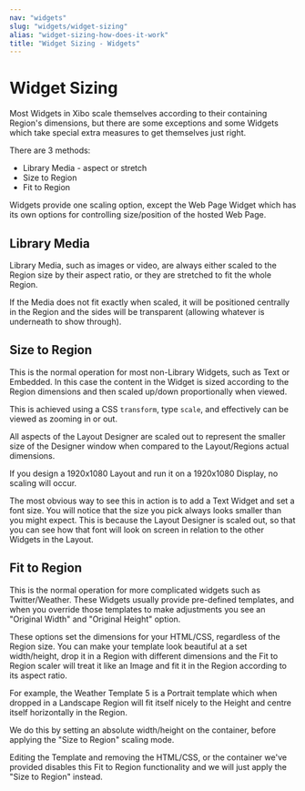 ```yaml
---
nav: "widgets"
slug: "widgets/widget-sizing"
alias: "widget-sizing-how-does-it-work"
title: "Widget Sizing - Widgets"
---
```


# Widget Sizing

Most Widgets in Xibo scale themselves according to their containing Region's dimensions, but there are some exceptions and some Widgets which take special extra measures to get themselves just right.

There are 3 methods:
 - Library Media - aspect or stretch
 - Size to Region
 - Fit to Region

Widgets provide one scaling option, except the Web Page Widget which has its own options for controlling size/position of the hosted Web Page.

## Library Media
Library Media, such as images or video, are always either scaled to the Region size by their aspect ratio, or they are stretched to fit the whole Region.

If the Media does not fit exactly when scaled, it will be positioned centrally in the Region and the sides will be transparent (allowing whatever is underneath to show through).

## Size to Region
This is the normal operation for most non-Library Widgets, such as Text or Embedded. In this case the content in the Widget is sized according to the Region dimensions and then scaled up/down proportionally when viewed.

This is achieved using a CSS `transform`, type `scale`, and effectively can be viewed as zooming in or out.

All aspects of the Layout Designer are scaled out to represent the smaller size of the Designer window when compared to the Layout/Regions actual dimensions.

If you design a 1920x1080 Layout and run it on a 1920x1080 Display, no scaling will occur.

The most obvious way to see this in action is to add a Text Widget and set a font size. You will notice that the size you pick always looks smaller than you might expect. This is because the Layout Designer is scaled out, so that you can see how that font will look on screen in relation to the other Widgets in the Layout.

## Fit to Region
This is the normal operation for more complicated widgets such as Twitter/Weather. These Widgets usually provide pre-defined templates, and when you override those templates to make adjustments you see an "Original Width" and "Original Height" option.

These options set the dimensions for your HTML/CSS, regardless of the Region size. You can make your template look beautiful at a set width/height, drop it in a Region with different dimensions and the Fit to Region scaler will treat it like an Image and fit it in the Region according to its aspect ratio.

For example, the Weather Template 5 is a Portrait template which when dropped in a Landscape Region will fit itself nicely to the Height and centre itself horizontally in the Region.

We do this by setting an absolute width/height on the container, before applying the "Size to Region" scaling mode.

Editing the Template and removing the HTML/CSS, or the container we've provided disables this Fit to Region functionality and we will just apply the "Size to Region" instead.